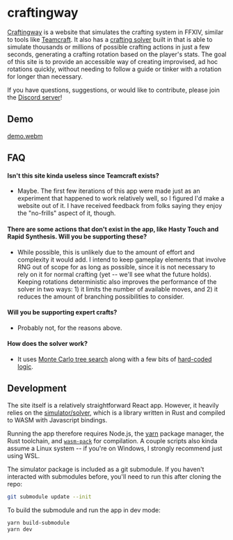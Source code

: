 # craftingway

[Craftingway](https://craftingway.app/) is a website that simulates the crafting system in FFXIV, similar to tools like [Teamcraft](https://github.com/ffxiv-teamcraft). It also has a [crafting solver](https://github.com/alostsock/crafty) built in that is able to simulate thousands or millions of possible crafting actions in just a few seconds, generating a crafting rotation based on the player's stats. The goal of this site is to provide an accessible way of creating improvised, ad hoc rotations quickly, without needing to follow a guide or tinker with a rotation for longer than necessary.

If you have questions, suggestions, or would like to contribute, please join the [Discord server](https://discord.gg/sKC4VxeMjY)!

## Demo

[demo.webm](https://user-images.githubusercontent.com/49344439/230846092-07c67043-f4c5-47f5-b700-0e4e54f2dff7.webm)

## FAQ

#### Isn't this site kinda useless since Teamcraft exists?
- Maybe. The first few iterations of this app were made just as an experiment that happened to work relatively well, so I figured I'd make a website out of it. I have received feedback from folks saying they enjoy the "no-frills" aspect of it, though.

#### There are some actions that don't exist in the app, like Hasty Touch and Rapid Synthesis. Will you be supporting these?
- While possible, this is unlikely due to the amount of effort and complexity it would add. I intend to keep gameplay elements that involve RNG out of scope for as long as possible, since it is not necessary to rely on it for normal crafting (yet -- we'll see what the future holds). Keeping rotations deterministic also improves the performance of the solver in two ways: 1) it limits the number of available moves, and 2) it reduces the amount of branching possibilities to consider.

#### Will you be supporting expert crafts?
- Probably not, for the reasons above.

#### How does the solver work?
- It uses [Monte Carlo tree search](https://en.wikipedia.org/wiki/Monte_Carlo_tree_search) along with a few bits of [hard-coded logic](https://github.com/alostsock/crafty/blob/d788fedadb7fe01f219fef6e39d4bd8c9934386a/crafty/src/craft_state.rs#L156-L240).

## Development

The site itself is a relatively straightforward React app. However, it heavily relies on the [simulator/solver](https://github.com/alostsock/crafty), which is a library written in Rust and compiled to WASM with Javascript bindings.

Running the app therefore requires Node.js, the [yarn](https://classic.yarnpkg.com/lang/en/docs/install) package manager, the Rust toolchain, and [`wasm-pack`](https://rustwasm.github.io/wasm-pack/) for compilation. A couple scripts also kinda assume a Linux system -- if you're on Windows, I strongly recommend just using WSL.

The simulator package is included as a git submodule. If you haven't interacted with submodules before, you'll need to run this after cloning the repo:
```sh
git submodule update --init
```

To build the submodule and run the app in dev mode:
```sh
yarn build-submodule
yarn dev
```
